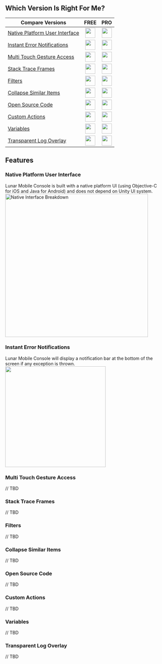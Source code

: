 ## Which Version Is Right For Me?

|Compare Versions| FREE | PRO |
| --- | :---: | :---: |
| [Native Platform User Interface](#native-platform-user-interface) | <img src="https://cloud.githubusercontent.com/assets/786644/22678031/f4cb9ae2-ecab-11e6-82ef-83cdb0f9e1a7.png" width=32> | <img src="https://cloud.githubusercontent.com/assets/786644/22678031/f4cb9ae2-ecab-11e6-82ef-83cdb0f9e1a7.png" width=32> |
| [Instant Error Notifications](#instant-error-notifications) | <img src="https://cloud.githubusercontent.com/assets/786644/22678031/f4cb9ae2-ecab-11e6-82ef-83cdb0f9e1a7.png" width=32> | <img src="https://cloud.githubusercontent.com/assets/786644/22678031/f4cb9ae2-ecab-11e6-82ef-83cdb0f9e1a7.png" width=32> |
| [Multi Touch Gesture Access](#multi-touch-gesture-access) | <img src="https://cloud.githubusercontent.com/assets/786644/22678031/f4cb9ae2-ecab-11e6-82ef-83cdb0f9e1a7.png" width=32> | <img src="https://cloud.githubusercontent.com/assets/786644/22678031/f4cb9ae2-ecab-11e6-82ef-83cdb0f9e1a7.png" width=32> |
| [Stack Trace Frames](#stack-trace-frames) | <img src="https://cloud.githubusercontent.com/assets/786644/22678031/f4cb9ae2-ecab-11e6-82ef-83cdb0f9e1a7.png" width=32> | <img src="https://cloud.githubusercontent.com/assets/786644/22678031/f4cb9ae2-ecab-11e6-82ef-83cdb0f9e1a7.png" width=32> |
| [Filters](#filters) | <img src="https://cloud.githubusercontent.com/assets/786644/22678031/f4cb9ae2-ecab-11e6-82ef-83cdb0f9e1a7.png" width=32> | <img src="https://cloud.githubusercontent.com/assets/786644/22678031/f4cb9ae2-ecab-11e6-82ef-83cdb0f9e1a7.png" width=32> |
| [Collapse Similar Items](#collapse-similar-items) | <img src="https://cloud.githubusercontent.com/assets/786644/22678031/f4cb9ae2-ecab-11e6-82ef-83cdb0f9e1a7.png" width=32> | <img src="https://cloud.githubusercontent.com/assets/786644/22678031/f4cb9ae2-ecab-11e6-82ef-83cdb0f9e1a7.png" width=32> |
| [Open Source Code](#open-source-code) | <img src="https://cloud.githubusercontent.com/assets/786644/22678031/f4cb9ae2-ecab-11e6-82ef-83cdb0f9e1a7.png" width=32> | <img src="https://cloud.githubusercontent.com/assets/786644/22678031/f4cb9ae2-ecab-11e6-82ef-83cdb0f9e1a7.png" width=32> |
| [Custom Actions](#custom-actions) | <img src="https://cloud.githubusercontent.com/assets/786644/22678032/f4cdf0bc-ecab-11e6-82d2-76a5af406b36.png" width=32> | <img src="https://cloud.githubusercontent.com/assets/786644/22678031/f4cb9ae2-ecab-11e6-82ef-83cdb0f9e1a7.png" width=32> |
| [Variables](#variables) | <img src="https://cloud.githubusercontent.com/assets/786644/22678032/f4cdf0bc-ecab-11e6-82d2-76a5af406b36.png" width=32> | <img src="https://cloud.githubusercontent.com/assets/786644/22678031/f4cb9ae2-ecab-11e6-82ef-83cdb0f9e1a7.png" width=32> |
| [Transparent Log Overlay](#transparent-log-overlay) | <img src="https://cloud.githubusercontent.com/assets/786644/22678032/f4cdf0bc-ecab-11e6-82d2-76a5af406b36.png" width=32> | <img src="https://cloud.githubusercontent.com/assets/786644/22678031/f4cb9ae2-ecab-11e6-82ef-83cdb0f9e1a7.png" width=32> |

## Features
### Native Platform User Interface
Lunar Mobile Console is built with a native platform UI (using Objective-C for iOS and Java for Android) and does not depend on Unity UI system.  
<img width="455" alt="Native Interface Breakdown" src="https://cloud.githubusercontent.com/assets/786644/22875152/036ac262-f17f-11e6-93db-9ba3844f75dd.png">
### Instant Error Notifications
Lunar Mobile Console will display a notification bar at the bottom of the screen if any exception is thrown.  
<img src="https://cloud.githubusercontent.com/assets/786644/12805825/799b00e8-cab4-11e5-97ac-c90c50f0a9d2.PNG" width=320/>
### Multi Touch Gesture Access		
// TBD
### Stack Trace Frames		
// TBD
### Filters		
// TBD
### Collapse Similar Items		
// TBD
### Open Source Code		
// TBD
### Custom Actions		
// TBD
### Variables		
// TBD
### Transparent Log Overlay
// TBD
